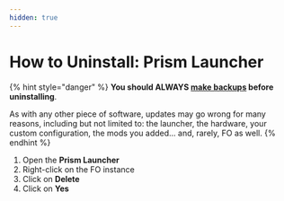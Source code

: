 ```yaml
---
hidden: true
---
```


# How to Uninstall: Prism Launcher

{% hint style="danger" %}
**You should ALWAYS [make backups](../backup/prism-launcher.md) before uninstalling**.

As with any other piece of software, updates may go wrong for many reasons, including but not limited to: the launcher, the hardware, your custom configuration, the mods you added... and, rarely, FO as well.
{% endhint %}

1. Open the **Prism Launcher**
2. Right-click on the FO instance
3. Click on **Delete**
4. Click on **Yes**
